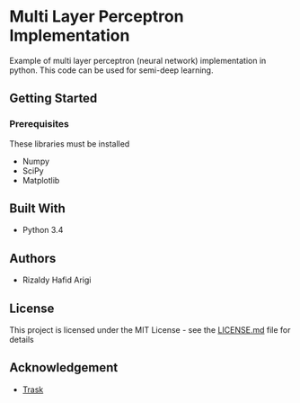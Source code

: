 # Multi Layer Perceptron Implementation

Example of multi layer perceptron (neural network) implementation in python. This code can be used for 
semi-deep learning.

## Getting Started

### Prerequisites

These libraries must be installed

* Numpy
* SciPy
* Matplotlib

## Built With

* Python 3.4

## Authors

* Rizaldy Hafid Arigi

## License

This project is licensed under the MIT License - see the [LICENSE.md](LICENSE.md) file for details

## Acknowledgement

* [Trask](https://twitter.com/iamtrask)
